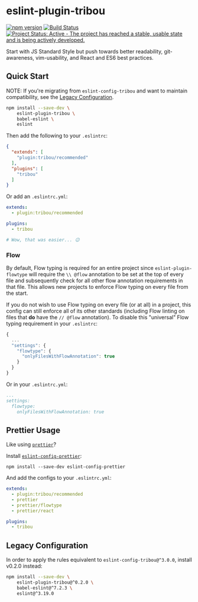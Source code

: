 # eslint-plugin-tribou

[![npm version](https://badge.fury.io/js/eslint-plugin-tribou.svg)](https://badge.fury.io/js/eslint-plugin-tribou)
[![Build Status](https://travis-ci.org/tribou/eslint-plugin-tribou.svg?branch=master)](https://travis-ci.org/tribou/eslint-plugin-tribou)
[![Project Status: Active - The project has reached a stable, usable state and is being actively developed.](http://www.repostatus.org/badges/latest/active.svg)](http://www.repostatus.org/#active)

Start with JS Standard Style but push towards better readability,
git-awareness, vim-usability, and React and ES6 best practices.

## Quick Start

NOTE: If you're migrating from `eslint-config-tribou` and want to maintain
compatibility, see the [Legacy
Configuration](https://github.com/tribou/eslint-plugin-tribou#legacy-configuration).

```bash
npm install --save-dev \
    eslint-plugin-tribou \
    babel-eslint \
    eslint
```

Then add the following to your `.eslintrc`:

```json
{
  "extends": [
    "plugin:tribou/recommended"
  ],
  "plugins": [
    "tribou"
  ]
}
```

Or add an `.eslintrc.yml`:

```yml
extends:
  - plugin:tribou/recommended

plugins:
  - tribou

# Wow, that was easier... 😉
```

### Flow

By default, Flow typing is required for an entire project since
`eslint-plugin-flowtype` will require the `\\ @flow` annotation to be set at
the top of every file and subsequently check for all other flow annotation
requirements in that file. This allows new projects to enforce Flow typing on
every file from the start.

If you do not wish to use Flow typing on every file (or at all) in a project,
this config can still enforce all of its other standards (including Flow
linting on files that **do** have the `// @flow` annotation). To disable this
"universal" Flow typing requirement in your `.eslintrc`:

```js
{
  ...
  "settings": {
    "flowtype": {
      "onlyFilesWithFlowAnnotation": true
    }
  }
}
```

Or in your `.eslintrc.yml`:

```yml
...
settings:
  flowtype:
    onlyFilesWithFlowAnnotation: true
```

## Prettier Usage

Like using [`prettier`](https://prettier.io/)?

Install [`eslint-config-prettier`](https://github.com/prettier/eslint-config-prettier):

```
npm install --save-dev eslint-config-prettier
```

And add the configs to your `.eslintrc.yml`:

```yml
extends:
  - plugin:tribou/recommended
  - prettier
  - prettier/flowtype
  - prettier/react

plugins:
  - tribou
```

## Legacy Configuration

In order to apply the rules equivalent to `eslint-config-tribou@^3.0.0`, install v0.2.0 instead:

```bash
npm install --save-dev \
    eslint-plugin-tribou@^0.2.0 \
    babel-eslint@^7.2.3 \
    eslint@^3.19.0
```
